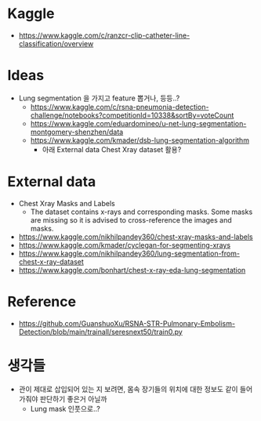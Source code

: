 # Kaggle

- https://www.kaggle.com/c/ranzcr-clip-catheter-line-classification/overview

# Ideas
- Lung segmentation 을 가지고 feature 뽑거나, 등등..?
    - https://www.kaggle.com/c/rsna-pneumonia-detection-challenge/notebooks?competitionId=10338&sortBy=voteCount
    - https://www.kaggle.com/eduardomineo/u-net-lung-segmentation-montgomery-shenzhen/data
    - https://www.kaggle.com/kmader/dsb-lung-segmentation-algorithm
        - 아래 External data Chest Xray dataset 활용?

# External data
- Chest Xray Masks and Labels
    - The dataset contains x-rays and corresponding masks. Some masks are missing so it is advised to cross-reference the images and masks.
- https://www.kaggle.com/nikhilpandey360/chest-xray-masks-and-labels
- https://www.kaggle.com/kmader/cyclegan-for-segmenting-xrays
- https://www.kaggle.com/nikhilpandey360/lung-segmentation-from-chest-x-ray-dataset
- https://www.kaggle.com/bonhart/chest-x-ray-eda-lung-segmentation

# Reference

- https://github.com/GuanshuoXu/RSNA-STR-Pulmonary-Embolism-Detection/blob/main/trainall/seresnext50/train0.py

# 생각들
- 관이 제대로 삽입되어 있는 지 보려면, 몸속 장기들의 위치에 대한 정보도 같이 들어가줘야 판단하기 좋은거 아닐까
    - Lung mask 인풋으로..?